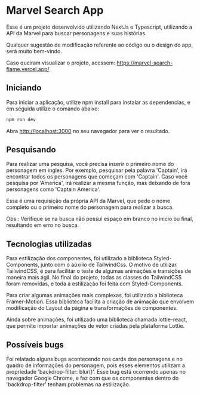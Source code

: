 # Marvel Search App


Esse é um projeto desenvolvido utilizando NextJs e Typescript, utilizando a API da Marvel para buscar personagens e suas histórias.

Qualquer sugestão de modificação referente ao código ou o design do app, será muito bem-vindo.

Caso queiram visualizar o projeto, acessem: https://marvel-search-flame.vercel.app/

## Iniciando

Para iniciar a aplicação, utilize npm install para instalar as dependencias, e em seguida utilize o comando abaixo:

```bash
npm run dev

```
Abra [http://localhost:3000](http://localhost:3000) no seu navegador para ver o resultado.


## Pesquisando

Para realizar uma pesquisa, você precisa inserir o primeiro nome do personagem em ingles. Por exemplo, pesquisar pela palavra 'Captain', irá encontrar todos os personagens que começam com 'Captain'. Caso você pesquisa por 'America', irá realizar a mesma função, mas deixando de fora personagens como 'Captain America'.

Essa é uma requisição da própria API da Marvel, que pede o nome completo ou o primeiro nome do personagem para realizar a busca.

Obs.: Verifique se na busca não possui espaço em branco no inicio ou final, resultando em erro no busca.

## Tecnologias utilizadas

Para estilização dos componentes, foi utilizado a biblioteca Styled-Components, junto com o auxílio de TailwindCss. O motivo de utilizar TailwindCSS, é para facilitar o teste de algumas animações e transições de maneira mais ágil. No final do projeto, todas as classes do TailwindCSS foram removidas, e toda a estilização foi feita com Styled-Components.

Para criar algumas animações mais complexas, foi utilizado a biblioteca Framer-Motion. Essa biblioteca facilita a criação de animação que envolvem modificação do Layout da página e transformações de componentes.

Ainda sobre animações, foi utilizado uma biblioteca chamada lottie-react, que permite importar animações de vetor criadas pela plataforma Lottie.

## Possíveis bugs

Foi relatado alguns bugs acontecendo nos cards dos personagens e no quadro de informações do personagem, pois esses elementos utilizam a propriedade 'backdrop-filter: blur()'.
Esse bug está ocorrendo apenas no navegador Google Chrome, e faz com que os componentes dentro do 'backdrop-filter' tenham problemas na estilização.
